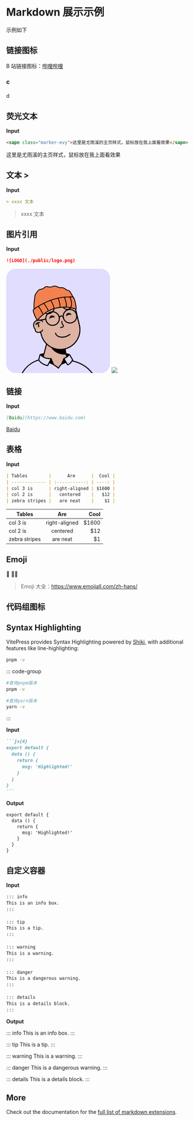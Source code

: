 # Markdown 展示示例

示例如下

## 链接图标

B 站链接图标：[哔哩哔哩](https://www.bilibili.com/)

### c

####

d

## 荧光文本

**Input**

```md
<sapn class="marker-evy">这里是尤雨溪的主页样式，鼠标放在我上面看效果</sapn>
```

<sapn class="marker-evy">这里是尤雨溪的主页样式，鼠标放在我上面看效果</sapn>

## 文本 >

**Input**

```md
> xxxx 文本
```

> xxxx 文本

## 图片引用

**Input**

```md
![LOGO](./public/logo.png)
```

![](./public/logo.png)
![](https://images.pexels.com/photos/106118/pexels-photo-106118.jpeg)

## 链接

**Input**

```md
[Baidu](https://www.baidu.com)
```

[Baidu](https://www.baidu.com)

## 表格

**Input**

```md
| Tables        |      Are      |  Cool |
| ------------- | :-----------: | ----: |
| col 3 is      | right-aligned | $1600 |
| col 2 is      |   centered    |   $12 |
| zebra stripes |   are neat    |    $1 |
```

| Tables        |      Are      |  Cool |
| ------------- | :-----------: | ----: |
| col 3 is      | right-aligned | $1600 |
| col 2 is      |   centered    |   $12 |
| zebra stripes |   are neat    |    $1 |

## Emoji

:tada: :100:🌅

> Emoji 大全：https://www.emojiall.com/zh-hans/

## 代码组图标

## Syntax Highlighting

VitePress provides Syntax Highlighting powered by [Shiki](https://github.com/shikijs/shiki), with additional features like line-highlighting:

```sh
pnpm -v
```

::: code-group

```sh [pnpm]
#查询pnpm版本
pnpm -v
```

```sh [yarn]
#查询yarn版本
yarn -v
```

:::

**Input**

````md
```js{4}
export default {
  data () {
    return {
      msg: 'Highlighted!'
    }
  }
}
```
````

**Output**

```js{4}
export default {
  data () {
    return {
      msg: 'Highlighted!'
    }
  }
}
```

## 自定义容器

**Input**

```md
::: info
This is an info box.
:::

::: tip
This is a tip.
:::

::: warning
This is a warning.
:::

::: danger
This is a dangerous warning.
:::

::: details
This is a details block.
:::
```

**Output**

::: info
This is an info box.
:::

::: tip
This is a tip.
:::

::: warning
This is a warning.
:::

::: danger
This is a dangerous warning.
:::

::: details
This is a details block.
:::

## More

Check out the documentation for the [full list of markdown extensions](https://vitepress.dev/guide/markdown).
